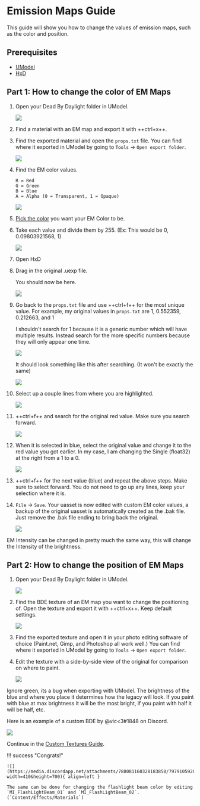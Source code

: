 # Emission Maps Guide

This guide will show you how to change the values of emission maps, such as the color and position.

## Prerequisites

- [UModel](https://www.gildor.org/en/projects/umodel)
- [HxD](https://mh-nexus.de/en/hxd/)

## Part 1: How to change the color of EM Maps

1. Open your Dead By Daylight folder in UModel.

    ![](https://images-ext-2.discordapp.net/external/aHO1nQ_Mz4-lg48MPivnC5yDjQMqIMH7zccCU9q3kbQ/https/media.discordapp.net/attachments/833812099263627335/833852232449261578/unknown.png)

2. Find a material with an EM map and export it with ++ctrl+x++.
3. Find the exported material and open the `props.txt` file. You can find where it exported in UModel by going to `Tools` → `Open export folder`.

    ![](https://images-ext-1.discordapp.net/external/wL-IQOvWwgF45izD7s5F6b3utOfQwoYrdTJubwTwEaI/https/media.discordapp.net/attachments/797628786530713621/797634032007381062/unknown.png)

4. Find the EM color values.
    ```
    R = Red
    G = Green
    B = Blue
    A = Alpha (0 = Transparent, 1 = Opaque)
    ```

    ![](https://media.discordapp.net/attachments/797628786530713621/797634255404269578/unknown.png)

5. [Pick the color](https://htmlcolorcodes.com/color-picker/) you want your EM Color to be.
6. Take each value and divide them by 255. (Ex: This would be 0, 0.09803921568, 1)

    ![](https://images-ext-1.discordapp.net/external/3AstwqrnNkvslWhTcI_WK7itjuxwU0ltnD4M835ajF8/https/media.discordapp.net/attachments/797628786530713621/797635848623357972/color.jpg)

7. Open HxD
8. Drag in the original .uexp file. 

    You should now be here.

    ![](https://images-ext-1.discordapp.net/external/bMPKLPVzDT59TRpW9PFpqVZfnqWmByL1W9zjJN9kcYc/https/media.discordapp.net/attachments/797628786530713621/797639662129905674/unknown.png)

9. Go back to the `props.txt` file and use ++ctrl+f++ for the most unique value. For example, my original values in `props.txt` are 1, 0.552359, 0.212663, and 1

    I shouldn't search for 1 because it is a generic number which will have multiple results. Instead search for the more specific numbers because they will only appear one time.

    ![](https://images-ext-1.discordapp.net/external/l7WthovwDL3yzDeCnvcr9uakH422ViJtdswAPwVqo08/https/media.discordapp.net/attachments/797628786530713621/797641092878303252/unknown.png)

    It should look something like this after searching. (It won't be exactly the same)

    ![](https://images-ext-2.discordapp.net/external/EfV5u15UUy3ehWTlxEeJHHHlhdiZEC6IQwLfUn5pNXo/https/media.discordapp.net/attachments/797628786530713621/797641415516880896/unknown.png)

10. Select up a couple lines from where you are highlighted.

    ![](https://images-ext-1.discordapp.net/external/LeQyxcj3CTuN1_OGLikBdMOTH98PfELPRBT5OMBoNME/https/media.discordapp.net/attachments/797628786530713621/797642241904082964/Hnet-image.gif)

11. ++ctrl+f++ and search for the original red value. Make sure you search forward.

    ![](https://images-ext-1.discordapp.net/external/cLcgtRY01iZO9UMkBhKsVosbvjwkUs276rIKiRnX3kc/https/media.discordapp.net/attachments/797628786530713621/797642609731960882/unknown.png)

12. When it is selected in blue, select the original value and change it to the red value you got earlier.
In my case, I am changing the Single (float32) at the right from a 1 to a 0.

    ![](https://images-ext-1.discordapp.net/external/xpKyGtXeE2QS4NFh3tZQgOReDM6zUQNC0gbwYsytLoY/https/media.discordapp.net/attachments/797628786530713621/797643454112595999/unknown.png)

13. ++ctrl+f++ for the next value (blue) and repeat the above steps. Make sure to select forward. You do not need to go up any lines, keep your selection where it is.
14. `File` → `Save`.
Your uasset is now edited with custom EM color values, a backup of the original uasset is automatically created as the .bak file. Just remove the .bak file ending to bring back the original.

    ![](https://images-ext-2.discordapp.net/external/OyhwolHWHYom6zBju6PYbDGrKOTIKLq1dJk6VJ4X70Q/%3Fwidth%3D786%26height%3D779/https/media.discordapp.net/attachments/797628786530713621/797646327818223616/unknown.png)

EM Intensity can be changed in pretty much the same way, this will change the Intensity of the brightness.

## Part 2: How to change the position of EM Maps

1. Open your Dead By Daylight folder in UModel.

    ![](https://images-ext-2.discordapp.net/external/aHO1nQ_Mz4-lg48MPivnC5yDjQMqIMH7zccCU9q3kbQ/https/media.discordapp.net/attachments/833812099263627335/833852232449261578/unknown.png)

2. Find the BDE texture of an EM map you want to change the positioning of. Open the texture and export it with ++ctrl+x++. Keep default settings.

    ![](https://images-ext-1.discordapp.net/external/nc-rKHShhCVvNIXDkrO6VvEjdmUj6UB4Ed-saZXMbLM/https/media.discordapp.net/attachments/797628786530713621/797649544213037106/unknown.png)

3. Find the exported texture and open it in your photo editing software of choice (Paint.net, Gimp, and Photoshop all work well.) You can find where it exported in UModel by going to `Tools` → `Open export folder`.
4. Edit the texture with a side-by-side view of the original for comparison on where to paint.

    ![](https://images-ext-2.discordapp.net/external/J-g_KPyoaZSUIu2hgVYZgyWzO2LZtYhl3QefPWGN3NQ/https/media.discordapp.net/attachments/797628786530713621/797658686205460520/unknown.png)

Ignore green, its a bug when exporting with UModel. The brightness of the blue and where you place it determines how the legacy will look. If you paint with blue at max brightness it will be the most bright, if you paint with half it will be half, etc.

Here is an example of a custom BDE by @vic<3#1848 on Discord.

![](https://media.discordapp.net/attachments/797660510287691786/797826177154285578/legacyBDE.png?width=700&height=700)

Continue in the [Custom Textures Guide](../Textures/#editing-cooking).

!!! success "Congrats!"
    
    ![](https://media.discordapp.net/attachments/788081160328183858/797910592035225600/unknown.png?width=410&height=700){ align=left }
    
    The same can be done for changing the flashlight beam color by editing `MI_FlashLightBeam_01` and `MI_FlashLightBeam_02`. (`Content/Effects/Materials`)